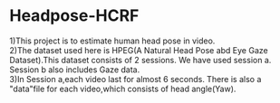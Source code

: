 # Headpose-HCRF
 1)This project is to estimate human head pose in video.<br />
 2)The dataset used here is HPEG(A Natural Head Pose abd Eye Gaze Dataset).This dataset consists of 2 sessions. We have used session a. Session b also includes Gaze data.<br />
 3)In Session a,each video last for almost 6 seconds. There is also a "data"file for each video,which consists of head angle(Yaw).<br />
  
